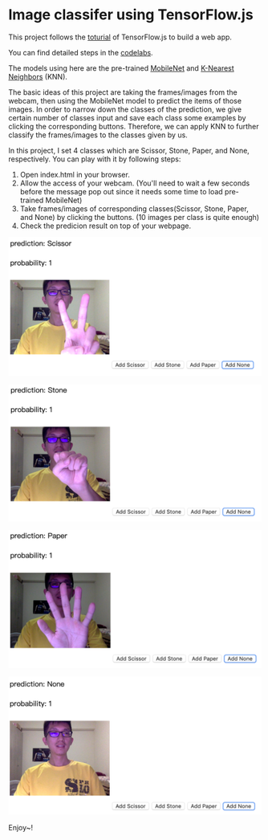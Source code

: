 # Image classifer using TensorFlow.js


This project follows the [toturial](https://www.tensorflow.org/js/tutorials/transfer/image_classification) of TensorFlow.js to build a web app.

You can find detailed steps in the [codelabs](https://codelabs.developers.google.com/codelabs/tensorflowjs-teachablemachine-codelab/index.html#0).

The models using here are the pre-trained [MobileNet](https://arxiv.org/abs/1704.04861) and [K-Nearest Neighbors](https://en.wikipedia.org/wiki/K-nearest_neighbors_algorithm) (KNN).

The basic ideas of this project are taking the frames/images from the webcam, then using the MobileNet model to predict the items of those images. In order to narrow down the classes of the prediction, we give certain number of classes input and save each class some examples by clicking the corresponding buttons. Therefore, we can apply KNN to further classify the frames/images to the classes given by us.

In this project, I set 4 classes which are Scissor, Stone, Paper, and None, respectively. You can play with it by following steps:

1. Open index.html in your browser.
2. Allow the access of your webcam. (You'll need to wait a few seconds before the message pop out since it needs some time to load pre-trained MobileNet)
3. Take frames/images of corresponding classes(Scissor, Stone, Paper, and None) by clicking the buttons. (10 images per class is quite enough)
4. Check the predicion result on top of your webpage.


![Scissor](img/Scissor.png)

![Stone](img/Stone.png)

![Paper](img/Paper.png)

![None](img/None.png)

Enjoy~!  
